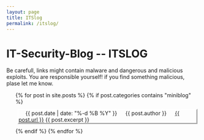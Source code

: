 ```yaml
---
layout: page
title: ITSlog
permalink: /itslog/
---
```


# IT-Security-Blog -- ITSLOG
Be carefull, links might contain malware and dangerous and malicious exploits. You are responsible yourself! if you find something malicious, plase let me know.

<ul>
  {% for post in site.posts %}
    {% if post.categories contains "miniblog" %}
      <div style="margin: 10px 5px; border:white outset">
      <li style="list-style-type: none;">
        <img src = "/assets/svg/calendar-days-solid.svg" style="height: 1em;"/> {{ post.date | date: "%-d %B %Y" }} <img src = "/assets/svg/robot-solid.svg" style="height: 1em;"/> {{ post.author }} <img src = "/assets/svg/link-solid.svg" style="height: 1em;"/> <a href="{{ post.url }}">{{ post.url }}</a>
        {{ post.excerpt }}
      </li>
      </div>
    {% endif %}
  {% endfor %}
</ul>
